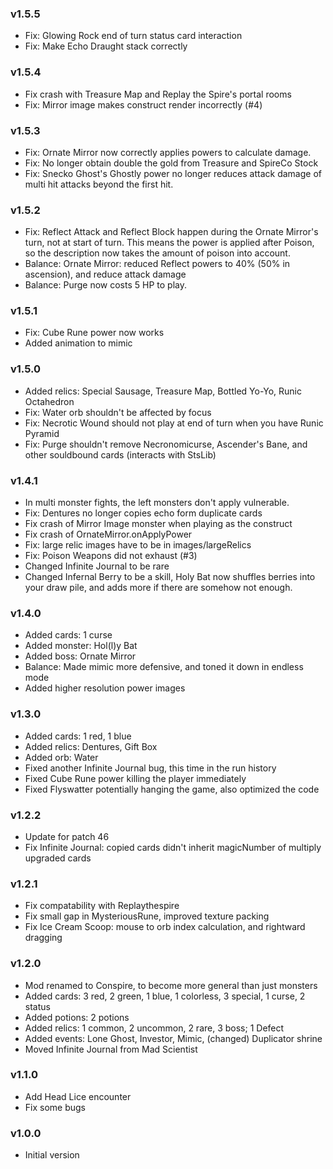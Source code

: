 ### v1.5.5
* Fix: Glowing Rock end of turn status card interaction
* Fix: Make Echo Draught stack correctly

### v1.5.4
* Fix crash with Treasure Map and Replay the Spire's portal rooms
* Fix: Mirror image makes construct render incorrectly (#4)

### v1.5.3
* Fix: Ornate Mirror now correctly applies powers to calculate damage.
* Fix: No longer obtain double the gold from Treasure and SpireCo Stock
* Fix: Snecko Ghost's Ghostly power no longer reduces attack damage of multi hit attacks beyond the first hit.

### v1.5.2
* Fix: Reflect Attack and Reflect Block happen during the Ornate Mirror's turn, not at start of turn. This means the power is applied after Poison, so the description now takes the amount of poison into account.
* Balance: Ornate Mirror: reduced Reflect powers to 40% (50% in ascension), and reduce attack damage
* Balance: Purge now costs 5 HP to play.

### v1.5.1
* Fix: Cube Rune power now works
* Added animation to mimic

### v1.5.0
* Added relics: Special Sausage, Treasure Map, Bottled Yo-Yo, Runic Octahedron
* Fix: Water orb shouldn't be affected by focus
* Fix: Necrotic Wound should not play at end of turn when you have Runic Pyramid
* Fix: Purge shouldn't remove Necronomicurse, Ascender's Bane, and other souldbound cards (interacts with StsLib)

### v1.4.1
* In multi monster fights, the left monsters don't apply vulnerable.
* Fix: Dentures no longer copies echo form duplicate cards
* Fix crash of Mirror Image monster when playing as the construct
* Fix crash of OrnateMirror.onApplyPower
* Fix: large relic images have to be in images/largeRelics
* Fix: Poison Weapons did not exhaust (#3)
* Changed Infinite Journal to be rare
* Changed Infernal Berry to be a skill, Holy Bat now shuffles berries into your draw pile, and adds more if there are somehow not enough.

### v1.4.0
* Added cards: 1 curse
* Added monster: Hol(l)y Bat
* Added boss: Ornate Mirror
* Balance: Made mimic more defensive, and toned it down in endless mode
* Added higher resolution power images

### v1.3.0
* Added cards: 1 red, 1 blue
* Added relics: Dentures, Gift Box
* Added orb: Water
* Fixed another Infinite Journal bug, this time in the run history
* Fixed Cube Rune power killing the player immediately
* Fixed Flyswatter potentially hanging the game, also optimized the code

### v1.2.2
* Update for patch 46
* Fix Infinite Journal: copied cards didn't inherit magicNumber of multiply upgraded cards

### v1.2.1
* Fix compatability with Replaythespire
* Fix small gap in MysteriousRune, improved texture packing
* Fix Ice Cream Scoop: mouse to orb index calculation, and rightward dragging

### v1.2.0
* Mod renamed to Conspire, to become more general than just monsters
* Added cards: 3 red, 2 green, 1 blue, 1 colorless, 3 special, 1 curse, 2 status
* Added potions: 2 potions
* Added relics: 1 common, 2 uncommon, 2 rare, 3 boss; 1 Defect
* Added events: Lone Ghost, Investor, Mimic, (changed) Duplicator shrine
* Moved Infinite Journal from Mad Scientist

### v1.1.0
* Add Head Lice encounter
* Fix some bugs

### v1.0.0
* Initial version